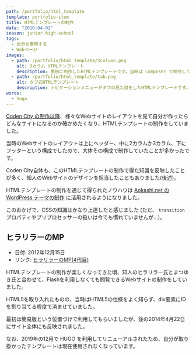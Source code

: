 ```yaml
---
path: /portfolio/html_template
template: portfolio-item
title: HTMLテンプレートの制作
date: "2010-04-02"
season: junior-high-school
tags:
  - 自分を表現する
  - Webページ
images:
  - path: /portfolio/html_template/3column.png
    alt: 3カラム HTMLテンプレート
    description: 最初に制作したHTMLテンプレートです。当時は Composer で制作していました。
  - path: /portfolio/html_template/tab.png
    alt: タブ式HTMLテンプレート
    description: ナビゲーションメニューがタブの見た目をしたHTMLテンプレートです。
words:
  - hugo
---
```


[Coden City の制作以降](/portfolio/coden_city/)、様々なWebサイトのレイアウトを見て自分が作ったらどんなサイトになるのか確かめたくなり、HTMLテンプレートの制作をしていました。

当時のWebサイトのレイアウトは上にヘッダー、中に2カラムか3カラム、下にフッターという構成でしたので、大体その構成で制作していたことが多かったです。

Coden City自体も、このHTMLテンプレートの制作で得た知識を反映したことが多く、知人のWebサイトのデザインを担当したこともありました(後述)。

HTMLテンプレートの制作を通じて得られたノウハウは [Aokashi.net の WordPress テーマの制作](/portfolio/aokashi_dot_net/) に活用されるようになりました。

このおかげで、CSSの知識はかなり上達したと感じました (ただ、 `transition` プロパティやプリプロセッサーの扱いは今でも慣れていませんが...)。

## ヒラリラーのMP
- 日付: 2012年12月15日
- リンク: [ヒラリラーのMP(4代目)](http://hirarira.net/)

HTMLテンプレートの制作が楽しくなってきた頃、知人のヒラリラー氏とまつゆき氏と合わせて、Flashを利用しなくても閲覧できるWebサイトの制作をしていました。

HTML5を取り入れたものの、当時はHTML5の仕様をよく知らず、div要素にIDを割り当てる程度で済ませていました。

最初は簡易版という位置づけで利用してもらいましたが、後の2014年4月22日にサイト全体にも反映されました。

なお、2019年の12月で HUGO を利用してリニューアルされたため、自分が取り掛かったテンプレートは現在使用されなくなっています。
